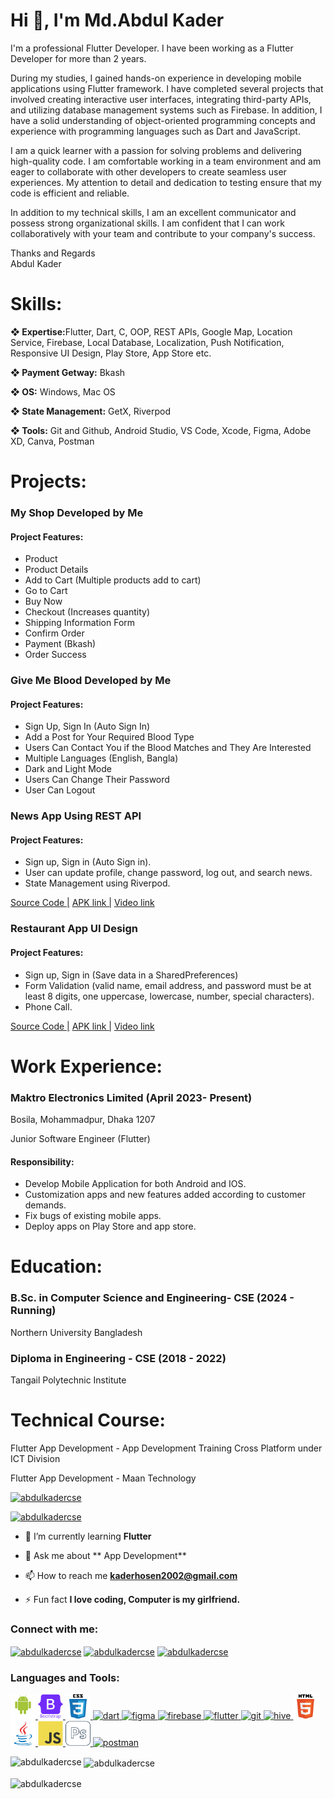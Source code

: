 <h1 align="left">Hi 👋, I'm Md.Abdul Kader</h1>
<p align="left">I'm a professional Flutter Developer. I have been working as a Flutter Developer for more than 2 years.

During my studies, I gained hands-on experience in developing mobile applications using Flutter framework. I have completed several projects that involved creating interactive user interfaces, integrating third-party APIs, and utilizing database management systems such as Firebase. In addition, I have a solid understanding of object-oriented programming concepts and experience with programming languages such as Dart and JavaScript.

I am a quick learner with a passion for solving problems and delivering high-quality code. I am comfortable working in a team environment and am eager to collaborate with other developers to create seamless user experiences. My attention to detail and dedication to testing ensure that my code is efficient and reliable.

In addition to my technical skills, I am an excellent communicator and possess strong organizational skills. I am confident that I can work collaboratively with your team and contribute to your company's success.

Thanks and Regards</br>
Abdul Kader
</p>

<h1 align="left">Skills:</h1>
<p> <b>❖ Expertise:</b>Flutter, Dart, C, OOP, REST APIs, Google Map, Location Service, Firebase, Local Database, Localization, Push Notification, Responsive UI Design, Play Store, App Store etc.</p>
<p> <b>❖ Payment Getway:</b> Bkash</p>
<p> <b>❖ OS:</b> Windows, Mac OS</p>
<p> <b>❖ State Management:</b> GetX, Riverpod</p>
<p> <b>❖ Tools:</b> Git and Github, Android Studio, VS Code, Xcode, Figma, Adobe XD, Canva, Postman</p>


<h1 align="left">Projects:</h1>

<h3>My Shop Developed by Me</h3>
<h4>Project Features:</h4>
<ul>
  <li>Product</li>
  <li>Product Details</li>
  <li>Add to Cart (Multiple products add to cart)</li>
  <li>Go to Cart</li>
  <li>Buy Now</li>
  <li>Checkout (Increases quantity)</li>
  <li>Shipping Information Form</li>
  <li>Confirm Order</li>
  <li>Payment (Bkash)</li>
  <li>Order Success</li>
</ul>


<h3>Give Me Blood Developed by Me</h3>
<h4>Project Features:</h4>
<ul>
  <li>Sign Up, Sign In (Auto Sign In)</li>
  <li>Add a Post for Your Required Blood Type</li>
  <li>Users Can Contact You if the Blood Matches and They Are Interested</li>
  <li>Multiple Languages (English, Bangla)</li>
  <li>Dark and Light Mode</li>
  <li>Users Can Change Their Password</li>
  <li>User Can Logout</li>
</ul>

<h3>News App Using REST API</h3>
<h4>Project Features:</h4>
<ul>
  <li>Sign up, Sign in (Auto Sign in).</li>
  <li>User can update profile, change password, log out, and search news.</li>
  <li>State Management using Riverpod.</li>
</ul>
<p align="left">
<a href="https://github.com/abdulkadercse/news-app-with-api" target="blank">Source Code |</a>
<a href="https://docs.google.com/document/d/1LujApNrxS55cUdMFgN3SLj_4P54YMMAz2ySuZdDJCa4/edit?usp=sharing" target="blank">APK link |</a>
<a href="https://docs.google.com/document/d/1LujApNrxS55cUdMFgN3SLj_4P54YMMAz2ySuZdDJCa4/edit?usp=sharing" target="blank">Video link</a>
</p>


<h3>Restaurant App UI Design</h3>
<h4>Project Features:</h4>
<ul>
  <li>Sign up, Sign in (Save data in a SharedPreferences)</li>
  <li>Form Validation (valid name, email address, and password must be at least 8 digits, one uppercase, lowercase, number, special characters).</li>
  <li>Phone Call.</li>
</ul>

<p align="left">
<a href="https://github.com/abdulkadercse/restaurant_app" target="blank">Source Code |</a>
<a href="https://docs.google.com/document/d/1LujApNrxS55cUdMFgN3SLj_4P54YMMAz2ySuZdDJCa4/edit?usp=sharing" target="blank">APK link |</a>
<a href="https://docs.google.com/document/d/1LujApNrxS55cUdMFgN3SLj_4P54YMMAz2ySuZdDJCa4/edit?usp=sharing" target="blank">Video link</a>
</p>

<h1 align="left">Work Experience:</h1>
<h3>Maktro Electronics Limited (April 2023- Present)</h3>
<p>Bosila, Mohammadpur, Dhaka 1207</p>
<p>Junior Software Engineer (Flutter)</p>
<h4>Responsibility:</h4>
<ul>
  <li>Develop Mobile Application for both Android and IOS.</li>
  <li>Customization apps and new features added according to customer demands.</li>
  <li>Fix bugs of existing mobile apps.</li>
   <li> Deploy apps on Play Store and app store.</li>
</ul>


<h1 align="left">Education:</h1>
<h3>B.Sc. in Computer Science and Engineering- CSE (2024 - Running)</h3>
<p>Northern University Bangladesh</p>
<h3>Diploma in Engineering - CSE (2018 - 2022)</h3>
<p>Tangail Polytechnic Institute</p>

<h1 align="left">Technical Course:</h1>
<p>Flutter App Development - App Development Training Cross Platform under ICT Division</p>
<p>Flutter App Development - Maan Technology</p>


<p align="left"> <a href="https://github.com/ryo-ma/github-profile-trophy"><img src="https://github-profile-trophy.vercel.app/?username=abdulkadercse" alt="abdulkadercse" /></a> </p>

<p align="left"> <a href="https://twitter.com/abdulkadercse" target="blank"><img src="https://img.shields.io/twitter/follow/abdulkadercse?logo=twitter&style=for-the-badge" alt="abdulkadercse" /></a> </p>

- 🌱 I’m currently learning **Flutter**

- 💬 Ask me about ** App Development**

- 📫 How to reach me **kaderhosen2002@gmail.com**

- ⚡ Fun fact **I love coding, Computer is my girlfriend.**

<h3 align="left">Connect with me:</h3>
<p align="left">
<a href="https://twitter.com/abdulkadercse" target="blank"><img align="center" src="https://raw.githubusercontent.com/rahuldkjain/github-profile-readme-generator/master/src/images/icons/Social/twitter.svg" alt="abdulkadercse" height="30" width="40" /></a>
<a href="https://linkedin.com/in/abdulkadercse" target="blank"><img align="center" src="https://raw.githubusercontent.com/rahuldkjain/github-profile-readme-generator/master/src/images/icons/Social/linked-in-alt.svg" alt="abdulkadercse" height="30" width="40" /></a>
<a href="https://fb.com/abdulkadercse" target="blank"><img align="center" src="https://raw.githubusercontent.com/rahuldkjain/github-profile-readme-generator/master/src/images/icons/Social/facebook.svg" alt="abdulkadercse" height="30" width="40" /></a>
</p>

<h3 align="left">Languages and Tools:</h3>
<p align="left"> <a href="https://developer.android.com" target="_blank" rel="noreferrer"> <img src="https://raw.githubusercontent.com/devicons/devicon/master/icons/android/android-original-wordmark.svg" alt="android" width="40" height="40"/> </a> <a href="https://getbootstrap.com" target="_blank" rel="noreferrer"> <img src="https://raw.githubusercontent.com/devicons/devicon/master/icons/bootstrap/bootstrap-plain-wordmark.svg" alt="bootstrap" width="40" height="40"/> </a> <a href="https://www.w3schools.com/css/" target="_blank" rel="noreferrer"> <img src="https://raw.githubusercontent.com/devicons/devicon/master/icons/css3/css3-original-wordmark.svg" alt="css3" width="40" height="40"/> </a> <a href="https://dart.dev" target="_blank" rel="noreferrer"> <img src="https://www.vectorlogo.zone/logos/dartlang/dartlang-icon.svg" alt="dart" width="40" height="40"/> </a> <a href="https://www.figma.com/" target="_blank" rel="noreferrer"> <img src="https://www.vectorlogo.zone/logos/figma/figma-icon.svg" alt="figma" width="40" height="40"/> </a> <a href="https://firebase.google.com/" target="_blank" rel="noreferrer"> <img src="https://www.vectorlogo.zone/logos/firebase/firebase-icon.svg" alt="firebase" width="40" height="40"/> </a> <a href="https://flutter.dev" target="_blank" rel="noreferrer"> <img src="https://www.vectorlogo.zone/logos/flutterio/flutterio-icon.svg" alt="flutter" width="40" height="40"/> </a> <a href="https://git-scm.com/" target="_blank" rel="noreferrer"> <img src="https://www.vectorlogo.zone/logos/git-scm/git-scm-icon.svg" alt="git" width="40" height="40"/> </a> <a href="https://hive.apache.org/" target="_blank" rel="noreferrer"> <img src="https://www.vectorlogo.zone/logos/apache_hive/apache_hive-icon.svg" alt="hive" width="40" height="40"/> </a> <a href="https://www.w3.org/html/" target="_blank" rel="noreferrer"> <img src="https://raw.githubusercontent.com/devicons/devicon/master/icons/html5/html5-original-wordmark.svg" alt="html5" width="40" height="40"/> </a> <a href="https://www.java.com" target="_blank" rel="noreferrer"> <img src="https://raw.githubusercontent.com/devicons/devicon/master/icons/java/java-original.svg" alt="java" width="40" height="40"/> </a> <a href="https://developer.mozilla.org/en-US/docs/Web/JavaScript" target="_blank" rel="noreferrer"> <img src="https://raw.githubusercontent.com/devicons/devicon/master/icons/javascript/javascript-original.svg" alt="javascript" width="40" height="40"/> </a> <a href="https://www.photoshop.com/en" target="_blank" rel="noreferrer"> <img src="https://raw.githubusercontent.com/devicons/devicon/master/icons/photoshop/photoshop-line.svg" alt="photoshop" width="40" height="40"/> </a> <a href="https://postman.com" target="_blank" rel="noreferrer"> <img src="https://www.vectorlogo.zone/logos/getpostman/getpostman-icon.svg" alt="postman" width="40" height="40"/> </a> </p>

<p><img align="left" src="https://github-readme-stats.vercel.app/api/top-langs?username=abdulkadercse&show_icons=true&locale=en&layout=compact" alt="abdulkadercse" /></p>

<p>&nbsp;<img align="center" src="https://github-readme-stats.vercel.app/api?username=abdulkadercse&show_icons=true&locale=en" alt="abdulkadercse" /></p>

<p><img align="center" src="https://github-readme-streak-stats.herokuapp.com/?user=abdulkadercse&" alt="abdulkadercse" /></p>
